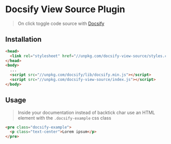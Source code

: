 # Docsify View Source Plugin

> On click toggle code source with [Docsify](https://docsify.js.org)

## Installation

```html
<head>
  <link rel="stylesheet" href="//unpkg.com/docsify-view-source/styles.css" />
</head>
<body>
  ...
  <script src="//unpkg.com/docsify/lib/docsify.min.js"></script>
  <script src="//unpkg.com/docsify-view-source/index.js"></script>
</body>
```

## Usage

> Inside your documentation instead of backtick char use an HTML element with the `.docsify-example` css class

```html
<pre class="docsify-example">
  <p class="text-center">Lorem ipsum</p>
</pre>
```
